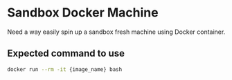 # Sandbox Docker Machine

Need a way easily spin up a sandbox fresh machine using Docker container. 

## Expected command to use

```bash
docker run --rm -it {image_name} bash
```

